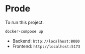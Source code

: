 # Prode

To run this project:

```sh
docker-compose up
```

* Backend: `http://localhost:8000`
* Frontend: `http://localhost:5173`
